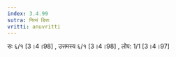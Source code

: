 ```yaml
---
index: 3.4.99
sutra: नित्यं ङितः
vritti: anuvritti
---
```


सः ६/१ [3।4।98] , उत्तमस्य ६/१ [3।4।98] , लोप: 1/1 [3।4।97]
